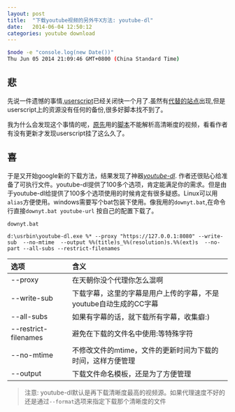 ```yaml
---
layout: post
title:  "下载youtube视频的另外牛X方法: youtube-dl"
date:   2014-06-04 12:50:12
categories: youtube download
---
```


``` bash
$node -e "console.log(new Date())"
Thu Jun 05 2014 21:09:46 GMT+0800 (China Standard Time)
```

## 悲
先说一件遗憾的事情,[userscript](http://userscripts.org/)已经关闭快一个月了.虽然有[代替的站点](http://www.ghacks.net/2014/05/09/userscripts-org-good-alternatives/)出现,但是userscript上的资源没有任何的备份,很多好脚本找不到了。

我为什么会发现这个事情的呢，[原先](http://stormslowly.github.io/youtube/2014/02/20/download-youtube-vedio-and-close-captions.html)用的[脚本](http://userscripts.org/scripts/show/25105)不能解析高清晰度的视频，看看作者有没有更新才发现userscript挂了这么久了。

## 喜
于是又开始google新的下载方法，结果发现了神器[*youtube-dl*](https://github.com/rg3/youtube-dl). 作者还很贴心给准备了可执行文件。youtube-dl提供了100多个选项，肯定能满足你的需求。但是由于youtube-dl给提供了100多个选项使用的时候肯定有很多疑惑。Linux可以用`alias`方便使用。windows需要写个bat包装下使用。像我用的`downyt.bat`,在命令行直接`downyt.bat youtube-url` 按自己的配置下载了。

`downyt.bat`
```
d:\usrbin\youtube-dl.exe %* --proxy "https://127.0.0.1:8080" --write-sub  --no-mtime  --output %%(title)s_%%(resolution)s.%%(ext)s  --no-part --all-subs --restrict-filenames
```

|选项|含义|
|:--|:----|
|--proxy| 在天朝你没个代理你怎么混啊|
|--write-sub| 下载字幕，这里的字幕是用户上传的字幕，不是youtube自动生成的CC字幕
|--all-subs | 如果有字幕的话，就下载所有字幕，收集癖:)
|--restrict-filenames| 避免在下载的文件名中使用:等特殊字符
|--no-mtime | 不修改文件的mtime，文件的更新时间为下载的时间，这样方便管理
|--output| 下载文件命名模板，还是为了方便管理

>注意: youtube-dl默认是再下载清晰度最高的视频源。如果代理速度不好的还是通过`--format`选项来指定下载那个清晰度的文件



[jsbinurl]: http://jsbin.com/
[jsfiddleurl]: http://jsfiddle.net/

